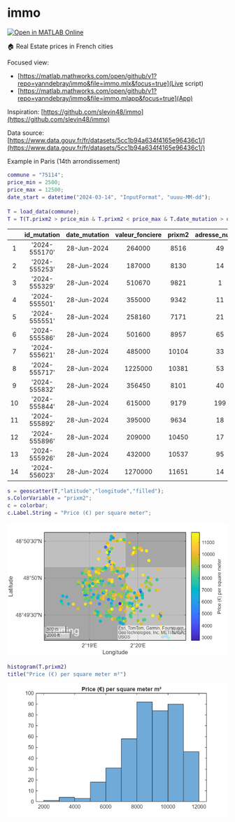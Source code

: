 # immo

[![Open in MATLAB Online](https://www.mathworks.com/images/responsive/global/open-in-matlab-online.svg)](https://matlab.mathworks.com/open/github/v1?repo=yanndebray/immo&file=immo.mlx)

🏠 Real Estate prices in French cities

Focused view: 
- [https://matlab.mathworks.com/open/github/v1?repo=yanndebray/immo&file=immo.mlx&focus=true](Live script)
- [https://matlab.mathworks.com/open/github/v1?repo=yanndebray/immo&file=immo.mlapp&focus=true](App)

Inspiration: [https://github.com/slevin48/immo](https://github.com/slevin48/immo)


Data source: [https://www.data.gouv.fr/fr/datasets/5cc1b94a634f4165e96436c1/](https://www.data.gouv.fr/fr/datasets/5cc1b94a634f4165e96436c1/) 


Example in Paris (14th arrondissement)

```matlab
commune = "75114";
price_min = 2500;
price_max = 12500;
date_start = datetime("2024-03-14", "InputFormat", "uuuu-MM-dd");
 
T = load_data(commune);
T = T(T.prixm2 > price_min & T.prixm2 < price_max & T.date_mutation > date_start,{'id_mutation','date_mutation','valeur_fonciere','prixm2','adresse_numero','adresse_nom_voie','latitude','longitude','marker_color'})
```
| |id_mutation|date_mutation|valeur_fonciere|prixm2|adresse_numero|adresse_nom_voie|latitude|longitude|marker_color|
|:--:|:--:|:--:|:--:|:--:|:--:|:--:|:--:|:--:|:--:|
|1|'2024-555170'|28-Jun-2024|264000|8516|49|'AV JEAN MOULIN'|48.8248|2.3205|'yellow'|
|2|'2024-555253'|28-Jun-2024|187000|8130|14|'RUE PIERRE LAROUSSE'|48.8288|2.3152|'yellow'|
|3|'2024-555329'|28-Jun-2024|510670|9821|1|'RUE THIBAUD'|48.8296|2.3277|'yellow'|
|4|'2024-555501'|28-Jun-2024|355000|9342|11|'RUE FRANCIS DE PRESSENSE'|48.8339|2.3169|'yellow'|
|5|'2024-555551'|28-Jun-2024|258160|7171|21|'RUE DU DEPART'|48.8421|2.3239|'yellow'|
|6|'2024-555586'|28-Jun-2024|501600|8957|65|'RUE RAYMOND LOSSERAND'|48.8342|2.3191|'yellow'|
|7|'2024-555621'|28-Jun-2024|485000|10104|33|'AV DE LA SIBELLE'|48.8249|2.3384|'red'|
|8|'2024-555717'|28-Jun-2024|1225000|10381|53|'RUE DE L ABBE CARTON'|48.8292|2.3181|'red'|
|9|'2024-555832'|28-Jun-2024|356450|8101|40|'RUE DES ARTISTES'|48.8259|2.3343|'yellow'|
|10|'2024-555844'|28-Jun-2024|615000|9179|199|'AV DU MAINE'|48.8295|2.3267|'yellow'|
|11|'2024-555892'|28-Jun-2024|395000|9634|18|'RUE DU MOULIN VERT'|48.8300|2.3239|'yellow'|
|12|'2024-555896'|28-Jun-2024|209000|10450|17|'RUE DES THERMOPYLES'|48.8325|2.3189|'red'|
|13|'2024-555926'|28-Jun-2024|432000|10537|95|'AV DU MAINE'|48.8371|2.3235|'red'|
|14|'2024-556023'|28-Jun-2024|1270000|11651|14|'RUE CASSINI'|48.8373|2.3371|'red'|

```matlab
s = geoscatter(T,"latitude","longitude","filled");
s.ColorVariable = "prixm2";
c = colorbar;
c.Label.String = "Price (€) per square meter";
```

![figure_0.png](README_media/figure_0.png)

```matlab
histogram(T.prixm2)
title("Price (€) per square meter m²")
```

![figure_1.png](README_media/figure_1.png)
